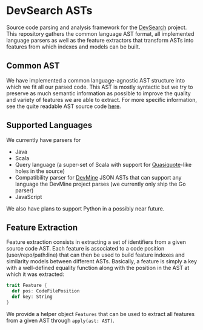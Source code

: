 # DevSearch ASTs

Source code parsing and analysis framework for the [DevSearch](http://devsearch.ch) project. This repository
gathers the common language AST format, all implemented language parsers as well as the feature extractors
that transform ASTs into features from which indexes and models can be built.

## Common AST

We have implemented a common language-agnostic AST structure into which we fit all our parsed code. This AST is mostly syntactic
but we try to preserve as much semantic information as possible to improve the quality and variety of features we are able to
extract. For more specific information, see the quite readable AST source code
[here](https://github.com/devsearch-epfl/devsearch-ast/blob/master/src/main/scala/devsearch/ast/AST.scala).

## Supported Languages

We currently have parsers for
- Java
- Scala
- Query language (a super-set of Scala with support for [Quasiquote](http://docs.scala-lang.org/overviews/quasiquotes/intro.html)-like
  holes in the source)
- Compatibility parser for [DevMine](http://devmine.ch) JSON ASTs that can support any language the DevMine project parses
  (we currently only ship the Go parser)
- JavaScript 

We also have plans to support Python in a possibly near future.

## Feature Extraction

Feature extraction consists in extracting a set of identifiers from a given source code AST. Each feature is associated to a code
position (user/repo/path:line) that can then be used to build feature indexes and similarity models between different ASTs. Basically,
a feature is simply a key with a well-defined equality function along with the position in the AST at which it was extracted:
```scala
trait Feature {
  def pos: CodeFilePosition
  def key: String
}
```

We provide a helper object `Features` that can be used to extract all features from a given AST through `apply(ast: AST)`.
